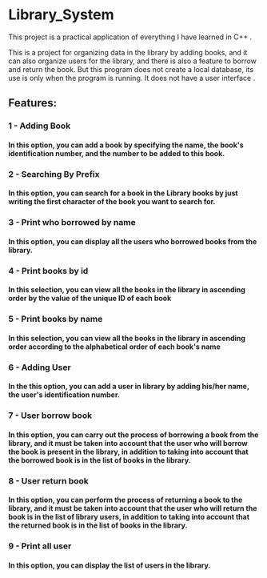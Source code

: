 # Library_System

This project is a practical application of everything I have learned in C++ .

This is a project for organizing data in the library by adding books, and it can also organize users for the library, and there is also a feature to borrow and return the book. But this program does not create a local database, its use is only when the program is running. It does not have a user interface .
## Features:
### 1 - Adding Book
#### In this option, you can add a book by specifying the name, the book's identification number, and the number to be added to this book.
### 2 - Searching By Prefix
#### In this option, you can search for a book in the Library books by just writing the first character of the book you want to search for.
### 3 - Print who borrowed by name
#### In this option, you can display all the users who borrowed books from the library.
### 4 -  Print books by id
#### In this selection, you can view all the books in the library in ascending order by the value of the unique ID of each book
### 5 - Print books by name
#### In this selection, you can view all the books in the library in ascending order according to the alphabetical order of each book's name
### 6 - Adding User
#### In the this option, you can add a user in library by  adding his/her name, the user's identification number.
### 7 - User borrow book
#### In this option, you can carry out the process of borrowing a book from the library, and it must be taken into account that the user who will borrow the book is present in the library, in addition to taking into account that the borrowed book is in the list of books in the library.
### 8 - User return book 
#### In this option, you can perform the process of returning a book to the library, and it must be taken into account that the user who will return the book is in the list of library users, in addition to taking into account that the returned book is in the list of books in the library.
### 9 - Print all user
#### In this option, you can display the list of users in the library.
